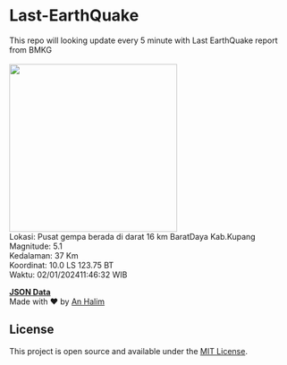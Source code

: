 # Last-EarthQuake
This repo will looking update every 5 minute with Last EarthQuake report from BMKG
<br>
<br>
<img src="https://static.bmkg.go.id/20240102114632.mmi.jpg" width="300"/>
<br>
Lokasi: Pusat gempa berada di darat 16 km BaratDaya Kab.Kupang <br>
Magnitude: 5.1 <br>
Kedalaman: 37 Km <br>
Koordinat: 10.0 LS 123.75 BT <br>
Waktu: 02/01/202411:46:32 WIB <br>

<a href="./data/data.json">**JSON Data**</a>
<br>
Made with ❤️ by <a href="https://github.com/an-halim">An Halim</a>
## License

This project is open source and available under the [MIT License](LICENSE).
